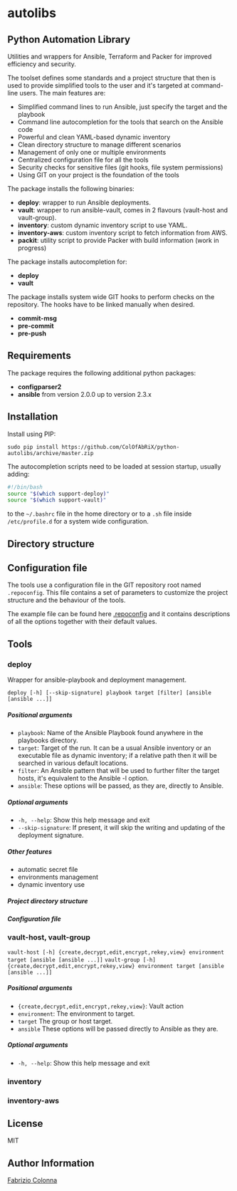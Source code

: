 # autolibs

## Python Automation Library

Utilities and wrappers for Ansible, Terraform and Packer for improved efficiency and security.

The toolset defines some standards and a project structure that then is used to provide simplified tools to the user and it's targeted at command-line users. The main features are:

- Simplified command lines to run Ansible, just specify the target and the playbook
- Command line autocompletion for the tools that search on the Ansible code
- Powerful and clean YAML-based dynamic inventory
- Clean directory structure to manage different scenarios
- Management of only one or multiple environments
- Centralized configuration file for all the tools
- Security checks for sensitive files (git hooks, file system permissions)
- Using GIT on your project is the foundation of the tools

The package installs the following binaries:

- **deploy**: wrapper to run Ansible deployments.
- **vault**: wrapper to run ansible-vault, comes in 2 flavours (vault-host and vault-group).
- **inventory**: custom dynamic inventory script to use YAML.
- **inventory-aws**: custom inventory script to fetch information from AWS.
- **packit**: utility script to provide Packer with build information (work in progress)

The package installs autocompletion for:

- **deploy**
- **vault**

The package installs system wide GIT hooks to perform checks on the repository. The hooks have to be linked manually when desired.

- **commit-msg**
- **pre-commit**
- **pre-push**

## Requirements

The package requires the following additional python packages:

- **configparser2**
- **ansible** from version 2.0.0 up to version 2.3.x

## Installation

Install using PIP:

```
sudo pip install https://github.com/ColOfAbRiX/python-autolibs/archive/master.zip
```

The autocompletion scripts need to be loaded at session startup, usually adding:

```BASH
#!/bin/bash
source "$(which support-deploy)"
source "$(which support-vault)"
```

to the `~/.bashrc` file in the home directory or to a `.sh` file inside `/etc/profile.d` for a system wide configuration.

## Directory structure

## Configuration file

The tools use a configuration file in the GIT repository root named `.repoconfig`. This file contains a set of parameters to customize the project structure and the behaviour of the tools.

The example file can be found here [.repoconfig](repoconfig-example) and it contains descriptions of all the options together with their default values.

## Tools

### deploy

Wrapper for ansible-playbook and deployment management.

`deploy [-h] [--skip-signature] playbook target [filter] [ansible [ansible ...]]`

##### Positional arguments

- `playbook`: Name of the Ansible Playbook found anywhere in the playbooks directory.
- `target`: Target of the run. It can be a usual Ansible inventory or an executable file as dynamic inventory; if a relative path then it will be searched in various default locations.
- `filter`: An Ansible pattern that will be used to further filter the target hosts, it's equivalent to the Ansible -l option.
- `ansible`: These options will be passed, as they are, directly to Ansible.

##### Optional arguments

- `-h, --help`: Show this help message and exit
- `--skip-signature`: If present, it will skip the writing and updating of the deployment signature.

##### Other features

- automatic secret file
- environments management
- dynamic inventory use

##### Project directory structure

##### Configuration file

### vault-host, vault-group

`vault-host [-h] {create,decrypt,edit,encrypt,rekey,view} environment target [ansible [ansible ...]]`
`vault-group [-h] {create,decrypt,edit,encrypt,rekey,view} environment target [ansible [ansible ...]]`

##### Positional arguments

- `{create,decrypt,edit,encrypt,rekey,view}`: Vault action
- `environment`: The environment to target.
- `target` The group or host target.
- `ansible` These options will be passed directly to Ansible as they are.

##### Optional arguments

- `-h, --help`: Show this help message and exit

### inventory

### inventory-aws

## License

MIT

## Author Information

[Fabrizio Colonna](mailto:colofabrix@tin.it)
